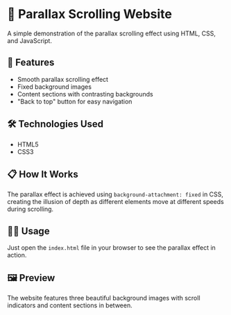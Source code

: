 # 📜 Parallax Scrolling Website

A simple demonstration of the parallax scrolling effect using HTML, CSS, and JavaScript.

## 🌟 Features

- Smooth parallax scrolling effect
- Fixed background images
- Content sections with contrasting backgrounds
- "Back to top" button for easy navigation

## 🛠️ Technologies Used

- HTML5
- CSS3

## 📋 How It Works

The parallax effect is achieved using `background-attachment: fixed` in CSS, creating the illusion of depth as different elements move at different speeds during scrolling.

## 👨‍💻 Usage

Just open the `index.html` file in your browser to see the parallax effect in action.

## 🖼️ Preview

The website features three beautiful background images with scroll indicators and content sections in between.
